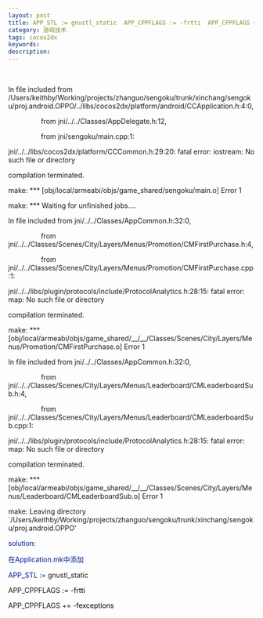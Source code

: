 ```yaml
---
layout: post
title: APP_STL := gnustl_static  APP_CPPFLAGS := -frtti  APP_CPPFLAGS += -fexceptions 
category: 游戏技术
tags: cocos2dx
keywords: 
description: 
---
```


<span style="color:#011993;">\
 </span>

In file included from
/Users/keithby/Working/projects/zhanguo/sengoku/trunk/xinchang/sengoku/proj.android.OPPO/../libs/cocos2dx/platform/android/CCApplication.h:4:0,

                 from jni/../../Classes/AppDelegate.h:12,

                 from jni/sengoku/main.cpp:1:

jni/../../libs/cocos2dx/platform/CCCommon.h:29:20: fatal error:
iostream: No such file or directory

compilation terminated.

make: \*\*\* [obj/local/armeabi/objs/game\_shared/sengoku/main.o] Error
1

make: \*\*\* Waiting for unfinished jobs....

In file included from jni/../../Classes/AppCommon.h:32:0,

                 from
jni/../../Classes/Scenes/City/Layers/Menus/Promotion/CMFirstPurchase.h:4,

                 from
jni/../../Classes/Scenes/City/Layers/Menus/Promotion/CMFirstPurchase.cpp:1:

jni/../../libs/plugin/protocols/include/ProtocolAnalytics.h:28:15: fatal
error: map: No such file or directory

compilation terminated.

make: \*\*\*
[obj/local/armeabi/objs/game\_shared/\_\_/\_\_/Classes/Scenes/City/Layers/Menus/Promotion/CMFirstPurchase.o]
Error 1

In file included from jni/../../Classes/AppCommon.h:32:0,

                 from
jni/../../Classes/Scenes/City/Layers/Menus/Leaderboard/CMLeaderboardSub.h:4,

                 from
jni/../../Classes/Scenes/City/Layers/Menus/Leaderboard/CMLeaderboardSub.cpp:1:

jni/../../libs/plugin/protocols/include/ProtocolAnalytics.h:28:15: fatal
error: map: No such file or directory

compilation terminated.

make: \*\*\*
[obj/local/armeabi/objs/game\_shared/\_\_/\_\_/Classes/Scenes/City/Layers/Menus/Leaderboard/CMLeaderboardSub.o]
Error 1

make: Leaving directory
\`/Users/keithby/Working/projects/zhanguo/sengoku/trunk/xinchang/sengoku/proj.android.OPPO'

<span style="color:#011993;">solution:</span>

<span style="color:#011993;">在Application.mk中添加</span>

<span style="color:#011993;">APP\_STL :</span>= gnustl\_static

APP\_CPPFLAGS :<span style="color:#000000;">= -frtti</span>

APP\_CPPFLAGS +<span style="color:#000000;">= -fexceptions</span>






